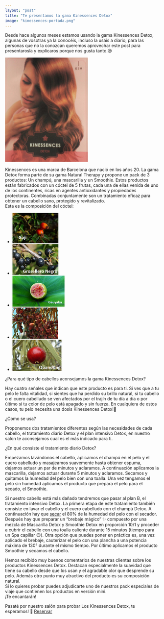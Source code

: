 ```yaml
---
layout: "post"
title: "Te presentamos la gama Kinessences Detox"
image: "kinessences-portada.png"
---
```


 <article class="container mod-row">
  <div class="container-item-text-left">
   <p>
   Desde hace algunos meses estamos usando la gama Kinessences Detox, algunas de vosotras ya la conocéis, incluso la usáis a diario, para las personas que no la conozcan queremos aprovechar este post para presentarosla y explicaros porque nos gusta tanto.&#128525;
   </p>
   </div>
   <div>
      <img src="img/kinessences.jpeg" width="270" height="auto" alt="productos Kinessences en Escandalo Zaragoza">
   </div>
   <p>
   Kinessences es una marca de Barcelona que nació en los años 20. La gama Detox forma parte de su gama Natural Therapy y propone un pack de 3 productos: Un champú, una mascarilla y un Smoothie.
   Estos productos están fabricados con un cóctel de 5 frutas, cada una de ellas venida de uno de los continentes, ricas en agentes antioxidantes y propiedades protectoras. Combinadas conjuntamente son un tratamiento eficaz para obtener un cabello sano, protegido y revitalizado.<br>
   Esta es la composición del cóctel:
  </p>
   <ul class="container mod-row">
     <li><img src="img/Goji.png" width="150" height="auto" alt="kinessences Detox en peluqueria Escandalo"></li>
     <li><img src="img/groselleronegro.png" width="150" height="auto" alt="kinessences Detox en peluqueria Escandalo"></li>
     <li><img src="img/Guayaba.png" width="170" height="auto" alt="kinessences Detox en peluqueria Escandalo"></li>
     <li><img src="img/Datil.png" width="149" height="auto" alt="kinessences Detox en peluqueria Escandalo"></li>
     <li><img src="img/quandong.png" width="160" height="auto" alt="kinessences Detox en peluqueria Escandalo"></li>
   </ul>
   <p>
   ¿Para qué tipo de cabellos aconsejamos la gama Kinessences Detox?
   </p>
   <p>
   Hay cuatro señales que indican que este producto es para ti.
   Si ves que a tu pelo le falta vitalidad, si sientes que ha perdido su brillo natural, si tu cabello  o el cuero cabelludo se ven afectados por el trajín de tu día a día o por último si tu color de pelo está apagado y sin fuerza.
   En cualquiera de estos casos, tu pelo necesita una dosis Kinessences Detox!💪
   </p>
   <p>
    ¿Como se usa?
    </p>
    <p>
    Proponemos dos tratamientos diferentes según las necesidades de cada cabello, el tratamiento diario Detox y el plan intensivo Detox, en nuestro salon te aconsejamos cual es el más indicado para ti.
    </p>
    <p>
    ¿En qué consiste el tratamiento diario Detox?
    </p>
    <p>
    Empezamos lavándonos el cabello, aplicamos el champú en el pelo y el cuero cabelludo y masajeamos suavemente hasta obtener espuma, dejamos actuar un par de minutos y aclaramos. A continuación aplicamos la mascarilla, dejamos actuar durante 5 minutos y aclaramos. Secamos y quitamos la humedad del pelo bien con una toalla. Una vez tengamos el pelo sin humedad aplicamos el producto que prepara el pelo para el secado, el Smoothie.
    </p>
    <p>
    Si nuestro cabello está más dañado tendremos que pasar al plan B, el tratamiento intensivo Detox. La primera etapa de este tratamiento también consiste en lavar el cabello y el cuero cabelludo con el champú Detox. A continuación hay que <a class="link" href="http://www.peluqueriaescandalozaragoza.es/Errores-que-puedes-estar">secar</a> el 80% de la humedad del pelo con el secador. Después hay que preparar un “brebaje mágico” ✨ compuesto por una mezcla de Mascarilla Detox y Smoothie Detox en proporción 10/1 y proceder a cubrir el cabello con una toalla caliente durante 15 minutos (tiempo para un Spa capillar &#128521;).  Otra opción que puedes poner en práctica es, una vez aplicado el brebaje, cauterizar el pelo con una plancha a una potencia máxima de 130° durante el mismo tiempo.
    Por último aplicamos el producto Smoothie y secamos el cabello.
    </p>
    <p>
    Hemos recibido muy buenos comentarios de nuestras clientas sobre los productos Kinessences Detox. Destacan especialmente la suavidad que tiene su cabello desde que los usan y el agradable olor que desprende su pelo. Además otro punto muy atractivo del producto es su composición natural.<br>
    Si lo quieres probar puedes adjudicarte uno de nuestros pack especiales de viaje que contienen los productos en versión mini.<br> ¡Te encantarán!
    </p>
    <p>
    Pasaté por nuestro salón para probar Los Kinessences Detox, te esperamos! 🙋 <a class="button" href="{{ site.url }}/formulario">Reservar</a>
    </p>
 </article>
